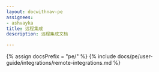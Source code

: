 ```yaml
---
layout: docwithnav-pe
assignees:
- ashvayka
title: 远程集成
description: 远程集成文档

---
```

{% assign docsPrefix = "pe/" %}
{% include docs/pe/user-guide/integrations/remote-integrations.md %}